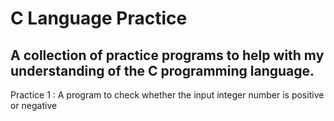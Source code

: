 # C Language Practice 

## A collection of practice programs to help with my understanding of the C programming language.

Practice 1 : A program to check whether the input integer number is positive or negative
